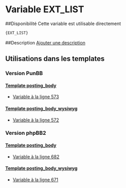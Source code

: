 # Variable EXT_LIST

##Disponibilité
Cette variable est utilisable directement

```html
{EXT_LIST}
```

##Description
[Ajouter une description](https://fa-tvars.appspot.com/var/EXT_LIST)

## Utilisations dans les templates

### Version PunBB

#### [Template posting_body](punbb/posting_body.md#readme)
* [Variable &agrave; la ligne 573](../punbb/posting_body.tpl#L573)

#### [Template posting_body_wysiwyg](punbb/posting_body_wysiwyg.md#readme)
* [Variable &agrave; la ligne 572](../punbb/posting_body_wysiwyg.tpl#L572)

### Version phpBB2

#### [Template posting_body](subsilver/posting_body.md#readme)
* [Variable &agrave; la ligne 682](../subsilver/posting_body.tpl#L682)

#### [Template posting_body_wysiwyg](subsilver/posting_body_wysiwyg.md#readme)
* [Variable &agrave; la ligne 671](../subsilver/posting_body_wysiwyg.tpl#L671)